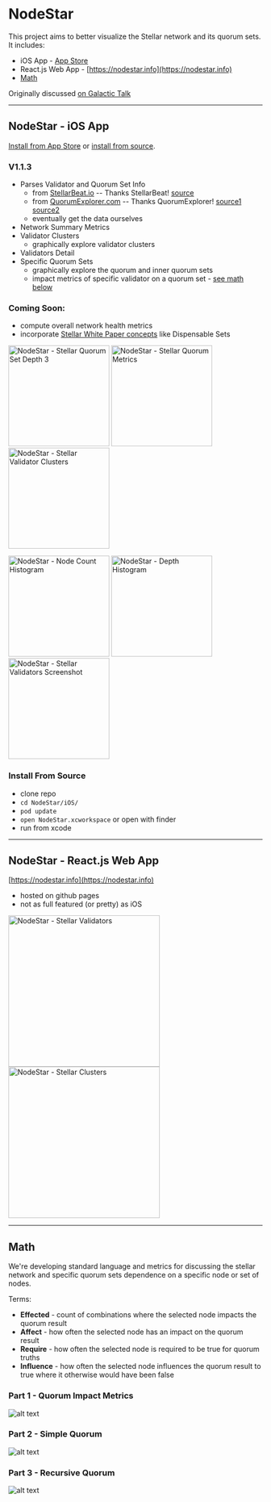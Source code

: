 # NodeStar

This project aims to better visualize the Stellar network and its quorum sets. It includes:

* iOS App - [App Store](https://itunes.apple.com/us/app/nodestar-for-stellar/id1425168670?mt=8)
* React.js Web App - [https://nodestar.info](https://nodestar.info)
* [Math](#math)

Originally discussed [on Galactic Talk](https://galactictalk.org/d/1521-what-are-indicators-of-a-healthy-stellar-network/7)

<hr/>

## NodeStar - iOS App

[Install from App Store](https://itunes.apple.com/us/app/nodestar-for-stellar/id1425168670?mt=8) or [install from source](#install-from-source).

### V1.1.3
* Parses Validator and Quorum Set Info
  * from [StellarBeat.io](https://stellarbeat.io/nodes/dataset) -- Thanks StellarBeat! [source](https://github.com/stellarbeat/js-stellar-node-connector)
  * from [QuorumExplorer.com](http://quorumexplorer.com/) -- Thanks QuorumExplorer! [source1](https://github.com/tinco/quorum_explorer) [source2](https://github.com/tinco/stellar-core-go)
  * eventually get the data ourselves
* Network Summary Metrics
* Validator Clusters
  * graphically explore validator clusters
* Validators Detail
* Specific Quorum Sets
  * graphically explore the quorum and inner quorum sets
  * impact metrics of specific validator on a quorum set - [see math below](#math)

### Coming Soon:

* compute overall network health metrics
* incorporate [Stellar White Paper concepts](https://www.stellar.org/papers/stellar-consensus-protocol.pdf) like Dispensable Sets

<p float="left">
  <img src="iOS/screen-shots/3-quorum-set-depth-3.png" width="200" alt="NodeStar - Stellar Quorum Set Depth 3" />
  <img src="iOS/screen-shots/7-quorum-metrics.png" width="200" alt="NodeStar - Stellar Quorum Metrics" />
  <img src="iOS/screen-shots/8-validator-clusters.png" width="200" alt="NodeStar - Stellar Validator Clusters" />
</p>
<p float="left">
  <img src="iOS/screen-shots/4-summary-1.png" width="200" alt="NodeStar - Node Count Histogram" />
  <img src="iOS/screen-shots/5-summary-2.png" width="200" alt="NodeStar - Depth Histogram" />
  <img src="iOS/screen-shots/1-validators.png" width="200" alt="NodeStar - Stellar Validators Screenshot" />
</p>

### Install From Source
* clone repo
* `cd NodeStar/iOS/`
* `pod update`
* `open NodeStar.xcworkspace` or open with finder
* run from xcode

<hr/>


## NodeStar - React.js Web App

[https://nodestar.info](https://nodestar.info)

* hosted on github pages
* not as full featured (or pretty) as iOS

<p float="left">
  <img src="react/screen-shots/1-validators.png" width="300" alt="NodeStar - Stellar Validators" />
  <img src="react/screen-shots/2-clusters.png" width="300" alt="NodeStar - Stellar Clusters" />
</p>

<hr/>


## Math

We're developing standard language and metrics for discussing the stellar network and specific quorum sets dependence on a specific node or set of nodes.

Terms:

* **Effected** - count of combinations where the selected node impacts the quorum result
* **Affect** - how often the selected node has an impact on the quorum result
* **Require** - how often the selected node is required to be true for quorum truths
* **Influence** - how often the selected node influences the quorum result to true where it otherwise would have been false


### Part 1 - Quorum Impact Metrics
![alt text](math/math1.tex.png "Math 1 - impact metrics")

### Part 2 - Simple Quorum
![alt text](math/math2.tex.png "Math 2 - simple quorum")

### Part 3 - Recursive Quorum
![alt text](math/math3.tex.png "Math 2 - recursive quorum")


